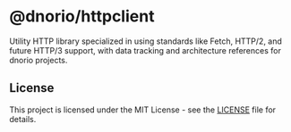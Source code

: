 # @dnorio/httpclient
Utility HTTP library specialized in using standards like Fetch, HTTP/2, and future HTTP/3 support, with data tracking and architecture references for dnorio projects.

## License
This project is licensed under the MIT License - see the [LICENSE](LICENSE) file for details.